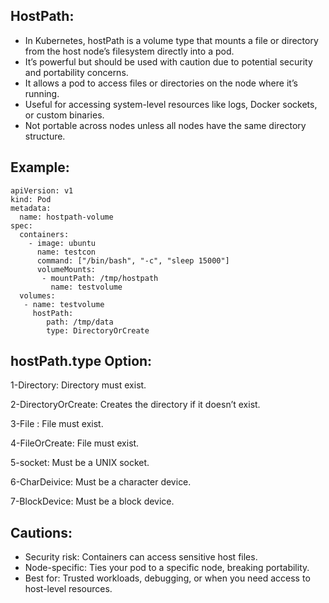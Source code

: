 HostPath:
---------

* In Kubernetes, hostPath is a volume type that mounts a file or directory from the host node’s filesystem directly into a pod.
* It’s powerful but should be used with caution due to potential security and portability concerns.
* It allows a pod to access files or directories on the node where it’s running.
* Useful for accessing system-level resources like logs, Docker sockets, or custom binaries.
* Not portable across nodes unless all nodes have the same directory structure.

Example:
--------
  

    apiVersion: v1
    kind: Pod
    metadata:
      name: hostpath-volume
    spec:
      containers:
        - image: ubuntu
          name: testcon
          command: ["/bin/bash", "-c", "sleep 15000"]
          volumeMounts:
           - mountPath: /tmp/hostpath
             name: testvolume
      volumes:
       - name: testvolume
         hostPath:
            path: /tmp/data 
            type: DirectoryOrCreate

 hostPath.type Option:
 ---------------------

   1-Directory:   Directory must exist.

   2-DirectoryOrCreate:   Creates the directory if it doesn’t exist.

   3-File : File must exist.
   
   4-FileOrCreate:    File must exist.
   
   5-socket:   Must be a UNIX socket.
  
   6-CharDeivice:  Must be a character device.

   7-BlockDevice:   Must be a block device.

Cautions:
---------

* Security risk: Containers can access sensitive host files.
* Node-specific: Ties your pod to a specific node, breaking portability.
* Best for: Trusted workloads, debugging, or when you need access to host-level resources.
